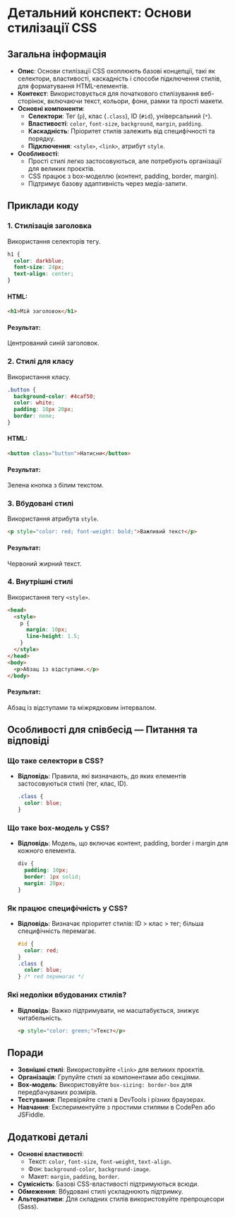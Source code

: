 # Детальний конспект: Основи стилізації CSS

## Загальна інформація

- **Опис**: Основи стилізації CSS охоплюють базові концепції, такі як селектори, властивості, каскадність і способи підключення стилів, для форматування HTML-елементів.
- **Контекст**: Використовується для початкового стилізування веб-сторінок, включаючи текст, кольори, фони, рамки та прості макети.
- **Основні компоненти**:
  - **Селектори**: Тег (`p`), клас (`.class`), ID (`#id`), універсальний (`*`).
  - **Властивості**: `color`, `font-size`, `background`, `margin`, `padding`.
  - **Каскадність**: Пріоритет стилів залежить від специфічності та порядку.
  - **Підключення**: `<style>`, `<link>`, атрибут `style`.
- **Особливості**:
  - Прості стилі легко застосовуються, але потребують організації для великих проєктів.
  - CSS працює з box-моделлю (контент, padding, border, margin).
  - Підтримує базову адаптивність через медіа-запити.

## Приклади коду

### 1. Стилізація заголовка

Використання селекторів тегу.

```css
h1 {
  color: darkblue;
  font-size: 24px;
  text-align: center;
}
```

#### HTML:

```html
<h1>Мій заголовок</h1>
```

#### Результат:

Центрований синій заголовок.

### 2. Стилі для класу

Використання класу.

```css
.button {
  background-color: #4caf50;
  color: white;
  padding: 10px 20px;
  border: none;
}
```

#### HTML:

```html
<button class="button">Натисни</button>
```

#### Результат:

Зелена кнопка з білим текстом.

### 3. Вбудовані стилі

Використання атрибута `style`.

```html
<p style="color: red; font-weight: bold;">Важливий текст</p>
```

#### Результат:

Червоний жирний текст.

### 4. Внутрішні стилі

Використання тегу `<style>`.

```html
<head>
  <style>
    p {
      margin: 10px;
      line-height: 1.5;
    }
  </style>
</head>
<body>
  <p>Абзац із відступами.</p>
</body>
```

#### Результат:

Абзац із відступами та міжрядковим інтервалом.

## Особливості для співбесід — Питання та відповіді

### Що таке селектори в CSS?

- **Відповідь**: Правила, які визначають, до яких елементів застосовуються стилі (тег, клас, ID).
  ```css
  .class {
    color: blue;
  }
  ```

### Що таке box-модель у CSS?

- **Відповідь**: Модель, що включає контент, padding, border і margin для кожного елемента.
  ```css
  div {
    padding: 10px;
    border: 1px solid;
    margin: 20px;
  }
  ```

### Як працює специфічність у CSS?

- **Відповідь**: Визначає пріоритет стилів: ID > клас > тег; більша специфічність перемагає.
  ```css
  #id {
    color: red;
  }
  .class {
    color: blue;
  } /* red перемагає */
  ```

### Які недоліки вбудованих стилів?

- **Відповідь**: Важко підтримувати, не масштабується, знижує читабельність.
  ```html
  <p style="color: green;">Текст</p>
  ```

## Поради

- **Зовнішні стилі**: Використовуйте `<link>` для великих проєктів.
- **Організація**: Групуйте стилі за компонентами або секціями.
- **Box-модель**: Використовуйте `box-sizing: border-box` для передбачуваних розмірів.
- **Тестування**: Перевіряйте стилі в DevTools і різних браузерах.
- **Навчання**: Експериментуйте з простими стилями в CodePen або JSFiddle.

## Додаткові деталі

- **Основні властивості**:
  - Текст: `color`, `font-size`, `font-weight`, `text-align`.
  - Фон: `background-color`, `background-image`.
  - Макет: `margin`, `padding`, `border`.
- **Сумісність**: Базові CSS-властивості підтримуються всюди.
- **Обмеження**: Вбудовані стилі ускладнюють підтримку.
- **Альтернативи**: Для складних стилів використовуйте препроцесори (Sass).
